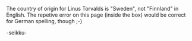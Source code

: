 The country of origin for Linus Torvalds is \"Sweden\", not \"Finnland\"
in English. The repetive error on this page (inside the box) would be
correct for German spelling, though ;-)

-seikku-
